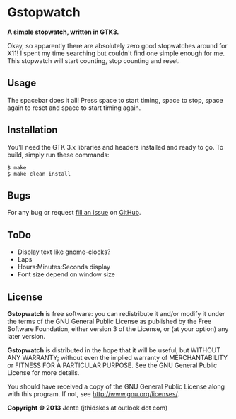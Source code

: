 Gstopwatch 
=========

**A simple stopwatch, written in GTK3.**

Okay, so apparently there are absolutely zero good stopwatches around for X11!
I spent my time searching but couldn't find one simple enough for me. This
stopwatch will start counting, stop counting and reset.

Usage 
-----

The spacebar does it all! Press space to start timing, space to stop, space again to reset and space to start timing again.

Installation
------------

You'll need the GTK 3.x libraries and headers installed and ready to go. To
build, simply run these commands:

	$ make
	$ make clean install

Bugs
----

For any bug or request [fill an issue][bug] on [GitHub][ghp].

  [bug]: https://github.com/Unia/gstopwatch/issues
  [ghp]: https://github.com/Unia/gstopwatch

ToDo 
----

* Display text like gnome-clocks?
* Laps
* Hours:Minutes:Seconds display
* Font size depend on window size

License
-------

**Gstopwatch** is free software: you can redistribute it and/or modify it under the terms of the GNU General Public License as published by the Free Software Foundation, either version 3 of the License, or (at your option) any later version.

**Gstopwatch** is distributed in the hope that it will be useful, but WITHOUT ANY WARRANTY; without even the implied warranty of MERCHANTABILITY or FITNESS FOR A PARTICULAR PURPOSE. See the GNU General Public License for more details.

You should have received a copy of the GNU General Public License along with this program.  If not, see <http://www.gnu.org/licenses/>.

**Copyright © 2013** Jente (jthidskes at outlook dot com)
